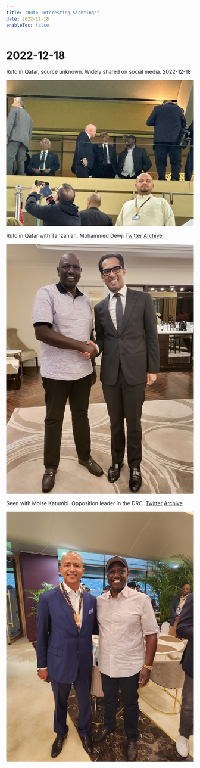 ```yaml
---
title: "Ruto Interesting Sightings"
date: 2022-12-18
enableToc: false
---
```







# 2022-12-18

Ruto in Qatar, source unknown. Widely shared on social media. 2022-12-18 

![RutoQatar|500](_assets/rutoqatar.jpeg)


Ruto in Qatar with Tanzanian. Mohammed Dewji [Twitter](https://twitter.com/moodewji/status/1604422434249396226) [Archive](https://archive.ph/uJK2p)

![dewji|500](_assets/RutoDewji.jpeg)



Seen with Moise Katumbi. Opposition leader in the DRC. [Twitter](https://twitter.com/JeanPierreKAYE1/status/1604501720754552833) [Archive](https://archive.ph/8Z64z)

![katumbi|500](_assets/rutomoisedkatumbi.jpeg)


